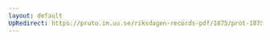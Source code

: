 ```yaml
---
layout: default
UpRedirect: https://pruto.im.uu.se/riksdagen-records-pdf/1875/prot-1875--ak--022/prot-1875--ak--022_053.pdf
---
```

